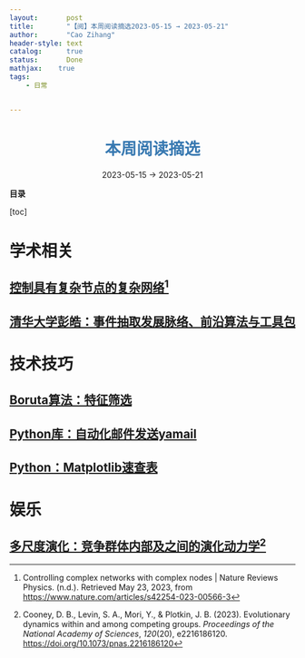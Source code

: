 ```yaml
---
layout:       post
title:        "【阅】本周阅读摘选2023-05-15 → 2023-05-21"
author:       "Cao Zihang"
header-style: text
catalog:      true
status:		  Done
mathjax: 	true
tags:
    - 日常


---
```


# <center><font color="#3879B1">本周阅读摘选</font></center>

<center>2023-05-15 → 2023-05-21</center>

**目录**

[toc]

# 学术相关

## [控制具有复杂节点的复杂网络](https://mp.weixin.qq.com/s/BBRp78U2uBA15Id_Q5cO0A)[^1]



## [清华大学彭皓：事件抽取发展脉络、前沿算法与工具包](https://mp.weixin.qq.com/s/JhJgACw5dUSWG17jBgSDdw)





# 技术技巧

## [Boruta算法：特征筛选](https://mp.weixin.qq.com/s/zhQLauw00wfTZ4S-LTGA3g)



## [Python库：自动化邮件发送yamail](https://mp.weixin.qq.com/s/kJXKVNI5ppJpTH4YP-xtag)



## [Python：Matplotlib速查表](https://mp.weixin.qq.com/s/azDNGI0lntrmaYUx2lwCLA)



# 娱乐

## [多尺度演化：竞争群体内部及之间的演化动力学](https://mp.weixin.qq.com/s/eZ2KGZ7_MzpoLLwS8js-GA)[^2]



[^1]: Controlling complex networks with complex nodes \| Nature Reviews Physics. (n.d.). Retrieved May 23, 2023, from https://www.nature.com/articles/s42254-023-00566-3
[^2]: Cooney, D. B., Levin, S. A., Mori, Y., & Plotkin, J. B. (2023). Evolutionary dynamics within and among competing groups. *Proceedings of the National Academy of Sciences*, *120*(20), e2216186120. https://doi.org/10.1073/pnas.2216186120
